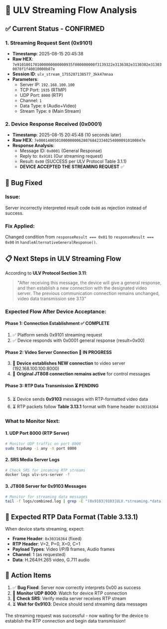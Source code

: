 # 🎥 ULV Streaming Flow Analysis

## ✅ **Current Status - CONFIRMED**

### **1. Streaming Request Sent (0x9101)**

- **Timestamp**: 2025-08-15 20:45:38
- **Raw HEX**: `7e9101001701000000000000935f000000000f3139322e3136382e3130302e313030078f1f40010000b87e`
- **Session ID**: `ulv_stream_1755287138577_3kk47mnaa`
- **Parameters**:
  - Server IP: `192.168.100.100`
  - TCP Port: `1935` (RTMP)
  - UDP Port: `8000` (RTP)
  - Channel: `1`
  - Data Type: `0` (Audio+Video)
  - Stream Type: `0` (Main Stream)

### **2. Device Response Received (0x0001)**

- **Timestamp**: 2025-08-15 20:45:48 (10 seconds later)
- **Raw HEX**: `7e00014005010000000062807684233402540000910100847e`
- **Response Analysis**:
  - Message ID: `0x0001` (General Response)
  - Reply to: `0x9101` (Our streaming request)
  - Result: `0x00` (SUCCESS per ULV Protocol Table 3.1.1)
  - **DEVICE ACCEPTED THE STREAMING REQUEST** ✅

## 🔧 **Bug Fixed**

### **Issue**:

Server incorrectly interpreted result code `0x00` as rejection instead of success.

### **Fix Applied**:

Changed condition from `responseResult === 0x01` to `responseResult === 0x00` in `handleAlternativeGeneralResponse()`.

## 📋 **Next Steps in ULV Streaming Flow**

According to **ULV Protocol Section 3.11**:

> "After receiving this message, the device will give a general response, and then establish a new connection with the designated video server. The previous communication connection remains unchanged, video data transmission see 3.13"

### **Expected Flow After Device Acceptance:**

#### **Phase 1: Connection Establishment** ✅ COMPLETE

1. ✅ Platform sends 0x9101 streaming request
2. ✅ Device responds with 0x0001 general response (result=0x00)

#### **Phase 2: Video Server Connection** 🔄 IN PROGRESS

3. 🔄 **Device establishes NEW connection** to video server (192.168.100.100:8000)
4. 🔄 **Original JT808 connection remains active** for control messages

#### **Phase 3: RTP Data Transmission** ⏳ PENDING

5. ⏳ Device sends **0x9103** messages with RTP-formatted video data
6. ⏳ RTP packets follow **Table 3.13.1** format with frame header `0x30316364`

### **What to Monitor Next:**

#### **1. UDP Port 8000 (RTP Server)**

```bash
# Monitor UDP traffic on port 8000
sudo tcpdump -i any -X port 8000
```

#### **2. SRS Media Server Logs**

```bash
# Check SRS for incoming RTP streams
docker logs ulv-srs-server -f
```

#### **3. JT808 Server for 0x9103 Messages**

```bash
# Monitor for streaming data messages
tail -f logs/combined.log | grep -E "(0x9103|9103|ULV.*streaming.*data)"
```

## 🎯 **Expected RTP Data Format (Table 3.13.1)**

When device starts streaming, expect:

- **Frame Header**: `0x30316364` (fixed)
- **RTP Header**: V=2, P=0, X=0, C=1
- **Payload Types**: Video I/P/B frames, Audio frames
- **Channel**: 1 (as requested)
- **Data**: H.264/H.265 video, G.711 audio

## 🚀 **Action Items**

1. ✅ **Bug Fixed**: Server now correctly interprets 0x00 as success
2. 🔄 **Monitor UDP 8000**: Watch for device RTP connection
3. 🔄 **Check SRS**: Verify media server receives RTP stream
4. ⏳ **Wait for 0x9103**: Device should send streaming data messages

The streaming request was successful - now waiting for the device to establish the RTP connection and begin data transmission!
